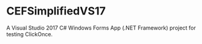# CEFSimplifiedVS17
A Visual Studio 2017 C# Windows Forms App (.NET Framework) project for testing ClickOnce. 
